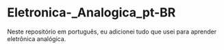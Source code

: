 # Eletronica-_Analogica_pt-BR
Neste repositório em português, eu adicionei tudo que usei para aprender eletrônica analógica.
